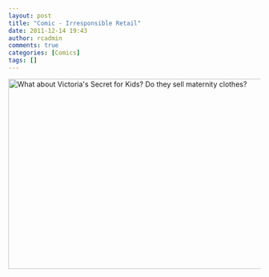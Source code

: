 ```yaml
---
layout: post
title: "Comic - Irresponsible Retail"
date: 2011-12-14 19:43
author: rcadmin
comments: true
categories: [Comics]
tags: []
---
```

<a href="http://bitsmack.com/comics/2011/12/14/comic-irresponsible-retail/" rel="attachment wp-att-2313"><img src="http://dl.bitsmack.com/uploads/2011/12/20111214.jpg" title="What about Victoria&#039;s Secret for Kids? Do they sell maternity clothes?" title="" width="680" height="380" class="alignnone size-full wp-image-2313" /></a>
